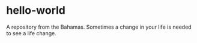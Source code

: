 # hello-world
A repository from the Bahamas.
Sometimes a change in your life is needed to see a life change.
